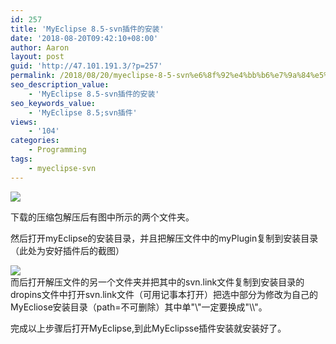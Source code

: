 ```yaml
---
id: 257
title: 'MyEclipse 8.5-svn插件的安装'
date: '2018-08-20T09:42:10+08:00'
author: Aaron
layout: post
guid: 'http://47.101.191.3/?p=257'
permalink: /2018/08/20/myeclipse-8-5-svn%e6%8f%92%e4%bb%b6%e7%9a%84%e5%ae%89%e8%a3%85/
seo_description_value:
    - 'MyEclipse 8.5-svn插件的安装'
seo_keywords_value:
    - 'MyEclipse 8.5;svn插件'
views:
    - '104'
categories:
    - Programming
tags:
    - myeclipse-svn
---
```


![](https://z3.ax1x.com/2021/05/20/gTDGqA.png)

下载的压缩包解压后有图中所示的两个文件夹。

然后打开myEclipse的安装目录，并且把解压文件中的myPlugin复制到安装目录（此处为安好插件后的截图）

![](https://z3.ax1x.com/2021/05/20/gTDdG8.png)  
而后打开解压文件的另一个文件夹并把其中的svn.link文件复制到安装目录的dropins文件中打开svn.link文件（可用记事本打开）把选中部分为修改为自己的MyEcliose安装目录（path=不可删除）其中单"\\"一定要换成"\\\\"。

完成以上步骤后打开MyEclipse,到此MyEclipsse插件安装就安装好了。